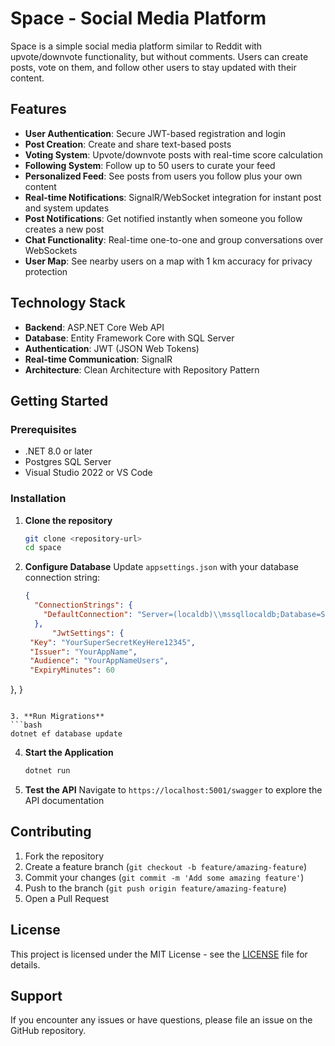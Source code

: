 # Space - Social Media Platform

Space is a simple social media platform similar to Reddit with upvote/downvote functionality, but without comments. Users can create posts, vote on them, and follow other users to stay updated with their content.

## Features

- **User Authentication**: Secure JWT-based registration and login  
- **Post Creation**: Create and share text-based posts  
- **Voting System**: Upvote/downvote posts with real-time score calculation  
- **Following System**: Follow up to 50 users to curate your feed  
- **Personalized Feed**: See posts from users you follow plus your own content  
- **Real-time Notifications**: SignalR/WebSocket integration for instant post and system updates  
- **Post Notifications**: Get notified instantly when someone you follow creates a new post  
- **Chat Functionality**: Real-time one-to-one and group conversations over WebSockets  
- **User Map**: See nearby users on a map with 1 km accuracy for privacy protection

## Technology Stack

- **Backend**: ASP.NET Core Web API
- **Database**: Entity Framework Core with SQL Server
- **Authentication**: JWT (JSON Web Tokens)
- **Real-time Communication**: SignalR
- **Architecture**: Clean Architecture with Repository Pattern

## Getting Started

### Prerequisites
- .NET 8.0 or later
- Postgres SQL Server
- Visual Studio 2022 or VS Code

### Installation

1. **Clone the repository**
   ```bash
   git clone <repository-url>
   cd space
   ```

2. **Configure Database**
   Update `appsettings.json` with your database connection string:
   ```json
   {
     "ConnectionStrings": {
       "DefaultConnection": "Server=(localdb)\\mssqllocaldb;Database=SpaceDb;Trusted_Connection=true;MultipleActiveResultSets=true"
     },
         "JwtSettings": {
    "Key": "YourSuperSecretKeyHere12345", 
    "Issuer": "YourAppName",
    "Audience": "YourAppNameUsers",
    "ExpiryMinutes": 60
  },
   }
   ```

3. **Run Migrations**
   ```bash
   dotnet ef database update
   ```

4. **Start the Application**
   ```bash
   dotnet run
   ```

5. **Test the API**
   Navigate to `https://localhost:5001/swagger` to explore the API documentation

## Contributing

1. Fork the repository
2. Create a feature branch (`git checkout -b feature/amazing-feature`)
3. Commit your changes (`git commit -m 'Add some amazing feature'`)
4. Push to the branch (`git push origin feature/amazing-feature`)
5. Open a Pull Request

## License

This project is licensed under the MIT License - see the [LICENSE](LICENSE) file for details.

## Support

If you encounter any issues or have questions, please file an issue on the GitHub repository.